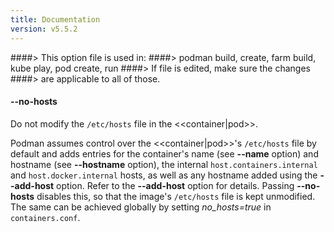 ```yaml
---
title: Documentation
version: v5.5.2
---
```


####> This option file is used in:
####>   podman build, create, farm build, kube play, pod create, run
####> If file is edited, make sure the changes
####> are applicable to all of those.
#### **--no-hosts**

Do not modify the `/etc/hosts` file in the <<container|pod>>.

Podman assumes control over the <<container|pod>>'s `/etc/hosts` file by
default and adds entries for the container's name (see **--name** option) and
hostname (see **--hostname** option), the internal `host.containers.internal`
and `host.docker.internal` hosts, as well as any hostname added using the
**--add-host** option. Refer to the **--add-host** option for details. Passing
**--no-hosts** disables this, so that the image's `/etc/hosts` file is kept
unmodified. The same can be achieved globally by setting *no_hosts=true* in
`containers.conf`.
